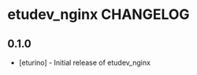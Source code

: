 etudev_nginx CHANGELOG
======================

0.1.0
-----
- [eturino] - Initial release of etudev_nginx
